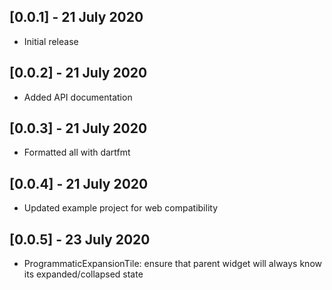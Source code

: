 ## [0.0.1] - 21 July 2020

* Initial release

## [0.0.2] - 21 July 2020

* Added API documentation

## [0.0.3] - 21 July 2020

* Formatted all with dartfmt

## [0.0.4] - 21 July 2020

* Updated example project for web compatibility

## [0.0.5] - 23 July 2020

* ProgrammaticExpansionTile: ensure that parent widget will always know its expanded/collapsed state 